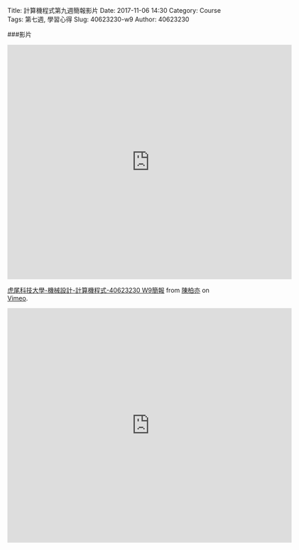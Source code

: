 Title: 計算機程式第九週簡報影片
Date: 2017-11-06 14:30
Category: Course
Tags: 第七週, 學習心得
Slug: 40623230-w9
Author: 40623230


<!-- PELICAN_END_SUMMARY -->

###影片
<iframe src="https://player.vimeo.com/video/241453648" width="640" height="528" frameborder="0" webkitallowfullscreen mozallowfullscreen allowfullscreen></iframe>
<p><a href="https://vimeo.com/241453648">虎尾科技大學-機械設計-計算機程式-40623230 W9簡報</a> from <a href="https://vimeo.com/user73465107">陳柏亦</a> on <a href="https://vimeo.com">Vimeo</a>.</p>

<iframe width="640" height="528" src="https://www.youtube.com/embed/3vosYrVrqls" frameborder="0" gesture="media" allowfullscreen></iframe>

